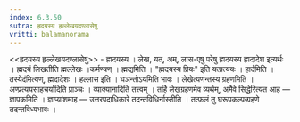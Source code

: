 ```yaml
---
index: 6.3.50
sutra: हृदयस्य हृल्लेखयदण्लासेषु
vritti: balamanorama
---
```


<<हृदयस्य हृल्लेखयदण्लासेषु>> - ह्मदयस्य । लेख, यत्, अम्, लास-एषु परेषु ह्मदयस्य ह्मदादेश इत्यर्थः । ह्मदयं लिखतीति ह्मल्लेखः ।कर्मण्यण् । ह्मद्यमिति । "ह्मदयस्य प्रियः" इति यत्प्रत्ययः । हार्दमिति ।तस्येद॑मित्यण्, ह्मदादेशः । हल्लास इति । घञन्तोऽयमिति भावः । लेखेत्यणन्तस्य ग्रहणमिति । अण्प्रत्ययसाहचर्यादिति प्राञ्चः । व्याक्यानादिति तत्त्वम् । तर्हि लेखग्रहणमेव व्यर्थम्, अमैवे सिद्धेरित्यत आह — ज्ञापकमिति । ज्ञाप्यांशमाह — उत्तरपदाधिकारे तदन्तविधिर्नास्तीति । तत्फलं तु घरूपकल्पब्ग्रहणे तदन्तविध्यभावः । 